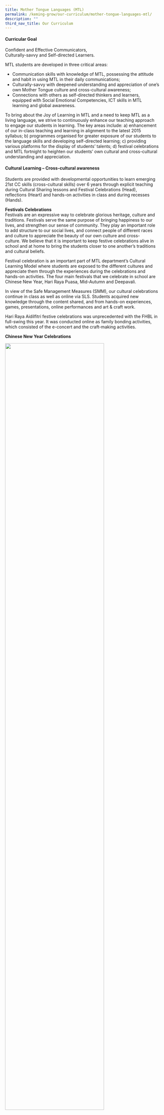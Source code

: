 ```yaml
---
title: Mother Tongue Languages (MTL)
permalink: /keming-grow/our-curriculum/mother-tongue-languages-mtl/
description: ""
third_nav_title: Our Curriculum
---
```

<h4><strong>Curricular Goal</strong></h4>
<p>Confident and Effective Communicators,<br />Culturally-savvy and Self-directed Learners.</p>
<p>MTL students are developed in three critical areas:</p>
<ul>
<li>Communication skills with knowledge of MTL, possessing the attitude and habit in using MTL in their daily communications;</li>
<li>Culturally-savvy with deepened understanding and appreciation of one&rsquo;s own Mother Tongue culture and cross-cultural awareness;</li>
<li>Connections with others as self-directed thinkers and learners, equipped with Social Emotional Competencies, ICT skills in MTL learning and global awareness.</li>
</ul>
<p>To bring about the Joy of Learning in MTL and a need to keep MTL as a living language, we strive to continuously enhance our teaching approach to engage our students in learning. The key areas include: a) enhancement of our in-class teaching and learning in alignment to the latest 2015 syllabus; b) programmes organised for greater exposure of our students to the language skills and developing self-directed learning; c) providing various platforms for the display of students&rsquo; talents; d) festival celebrations and MTL fortnight to heighten our students&rsquo; own cultural and cross-cultural understanding and appreciation.</p>
<h4><strong>Cultural Learning &ndash; Cross-cultural awareness</strong></h4>
<p>Students are provided with developmental opportunities to learn emerging 21st CC skills (cross-cultural skills) over 6 years through explicit teaching during Cultural Sharing lessons and Festival Celebrations (Head), reflections (Heart) and hands-on activities in class and during recesses (Hands).</p>
<p><strong>Festivals Celebrations<br /></strong>Festivals are an expressive way to celebrate glorious heritage, culture and traditions. Festivals serve the same purpose of bringing happiness to our lives, and strengthen our sense of community. They play an important role to add structure to our social lives, and connect people of different races and culture to appreciate the beauty of our own culture and cross-culture.&nbsp;We believe that it is important to keep festive celebrations alive in school and at home to bring the students closer to one another&rsquo;s traditions and cultural beliefs.</p>
<p>Festival celebration is an important part of MTL department&rsquo;s Cultural Learning Model where students are exposed to the different cultures and appreciate them through the experiences during the celebrations and hands-on activities. The four main festivals that we celebrate in school are Chinese New Year, Hari Raya Puasa, Mid-Autumn and Deepavali.</p>
<p>In view of the Safe Management Measures (SMM), our cultural celebrations continue in class as well as online via SLS. Students acquired new knowledge through the content shared, and from hands-on experiences, games, presentations, online performances and art &amp; craft work.&nbsp;</p>
<p>Hari Raya Aidilfitri festive celebrations was unprecedented with the FHBL in full-swing this year. It was conducted online as family bonding activities, which consisted of the e-concert and the craft-making activities.</p>
<p><strong>Chinese New Year Celebrations</strong></p>
<img style="width: 80%;" src="/images/mtl1.png" />
<p style="text-align: center;">Chinese New Year Concert</p>
<img style="width: 100%;" src="/images/mtl2.png" />
<p style="text-align: center;">Recess Activities- Interactive Board Zodiac Games</p>
<img style="width: 90%;" src="/images/mtl3.png" />
<p style="text-align: center;">Recess Activities- Calligraphy</p>
<img style="width: 80%;" src="/images/mtl4.png" />
<p style="text-align: center;">Recess Activities - Socrative Quizzes</p>
<img style="width: 100%;" src="/images/mtl5.png" />
<p style="text-align: center;">Recess Activities - Library</p>
<img style="width: 100%;" src="/images/mtl6.png" />
<p style="text-align: center;">Classroom Activities - P1 &amp; P2 Chinese Characters &amp; Zodiac colouring and design</p>
<img style="width: 100%;" src="/images/mtl7.png" />
<p style="text-align: center;">Classroom activities - P3 &amp; P4 CNY Well-wishes writing</p>
<img style="width: 70%;" src="/images/mtl8.png" />
<p style="text-align: center;">Classroom activities - P5 &amp; P6 Zodiac cutting and design</p>
<p><strong>Hari Raya Puasa Celebrations</strong></p>
<img style="width: 100%;" src="/images/mtl9.png" />
<p><strong>Mid-Autumn Festival Celebration</strong></p>
<img style="width: 100%;" src="/images/mtl10.png" />
<p style="text-align: center;">Mid-Autumn Celebrations Concert</p>
<img style="width: 80%;" src="/images/mtl11.png" />
<p style="text-align: center;">Mid-Autumn Festivals Celebrations booths and games</p>
<p><strong>Deepavali Celebrations</strong></p>
<img style="width: 90%;" src="/images/mtl12.png" />
<h4><strong>Primary 2: Speech &amp; Drama</strong></h4>
<p>Drama is an enjoyable learning platform. P2 students develop their communication skills through the use of their voice and body language as well as build confidence in using MTL effectively in dramatisation.</p>
<p><strong>Chinese Language Speech and Drama</strong></p>
<img style="width: 90%;" src="/images/mtl13.png" />
<p><strong>Malay Language Speech and Drama</strong></p>
<img style="width: 80%;" src="/images/mtl14.png" />
<p><strong>Tamil Language Speech and Drama</strong></p>
<img style="width: 50%;" src="/images/mtl15.png" />
<h4><strong>MTL Fortnight and P4 Cultural Camp</strong></h4>
<p>To instil in our students the love of learning MT languages, to promote the appreciation of their culture and to enhance their language skills, MTL teachers organise two weeks of fun-filled cultural and language activities for students every year.</p>
<p>Classroom activities such as Spelling Bee Competition, Inter-class performances, games on idioms and words, the learning and writing of poems, penmanship competitions and reading programmes are carried out across the MTLs.</p>
<p>Cultural activities include hands-on experience in making traditional crafts, playing of traditional games, learning about customs and practices of own culture as well as that of other cultures. All P4 students are immersed in their own culture and learning about other cultures as well during the P4 cultural camp.</p>
<h4><strong>MTL Reading Programme</strong></h4>
<p>Reading is one of the ways to enhance the learning of MTL. It sparks students&rsquo; interest in MTL which leads to greater improvement in their use of MTL in communicating with others and appreciation of MTL. Students are engaged in the reading of various materials such as newspapers, magazines, story books of different genres, meaningful songs and poems.</p>
<p>Each of the MTL has their own unique reading programme. For example, the Malay Language students are exposed to the language through the &lsquo;Marilah Bersastera&rsquo; Extensive Reading Programme. Accompanying learning materials are also developed to enrich students&rsquo; learning. Students get to do reviews and learn about characterisation and plot which they can apply to composition writing.</p>
<p><strong>P4 Cultural Camp - Additional Games</strong></p>
<img style="width: 90%;" src="/images/mtl16.png" />
<p style="text-align: center;">Students learning Indian Traditional game - Aadu Puli Aatam</p>
<img style="width: 85%;" src="/images/mtl17.png" />
<p style="text-align: center;">Students learning Malay Chapteh and Chinese Top</p>
<img style="width: 90%;" src="/images/mtl18.png" />
<p style="text-align: center;">Students learning Five Stones and Congkak</p>
<img style="width: 85%;" src="/images/mtl19.png" />
<p style="text-align: center;">Students learning Chinese Animal Chess</p>
<p><strong>Mother Tongue Language Fortnight Activities 2019</strong></p>
<img style="width: 90%;" src="/images/mtl20.png" />
<p style="text-align: center;">Traditional Games at Recess</p>
<img style="width: 100%;" src="/images/mtl21.png" />
<p style="text-align: center;">CL Story Telling</p>
<img style="width: 80%;" src="/images/mtl22.png" />
<p style="text-align: center;">P1 CL Word Search activity</p>
<img style="width: 50%;" src="/images/mtl23.png" />
<p style="text-align: center;">P3 CL Reader&rsquo;s Theatre</p>
<img style="width: 100%;" src="/images/mtl24.png" />
<p style="text-align: center;">P6 Clay Modelling</p>
<img style="width: 70%;" src="/images/mtl25.png" />
<p style="text-align: center;">P1 ML Spelling Bee</p>
<img style="width: 75%;" src="/images/mtl26.png" />
<p style="text-align: center;">P2 ML Role-Play</p>
<img style="width: 100%;" src="/images/mtl27.png" />
<p style="text-align: center;">P5 ML Journalism Workshop</p>
<img style="width: 70%;" src="/images/mtl28.png" />
<p style="text-align: center;">P1 TL Show &amp; Tell</p>
<img style="width: 100%;" src="/images/mtl30.png" />